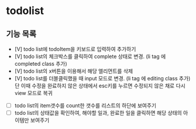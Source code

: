 # todolist

## 기능 목록

- [V] todo list에 todoItem을 키보드로 입력하여 추가하기
- [V] todo list의 체크박스를 클릭하여 complete 상태로 변경. (li tag 에 completed class 추가)
- [V] todo list의 x버튼을 이용해서 해당 엘리먼트를 삭제
- [V] todo list를 더블클릭했을 때 input 모드로 변경. (li tag 에 editing class 추가) 단 이때 수정을 완료하지 않은 상태에서 esc키를 누르면 수정되지 않은 채로 다시 view 모드로 복귀
- [ ] todo list의 item갯수를 count한 갯수를 리스트의 하단에 보여주기
- [ ] todo list의 상태값을 확인하여, 해야할 일과, 완료한 일을 클릭하면 해당 상태의 아이템만 보여주기
